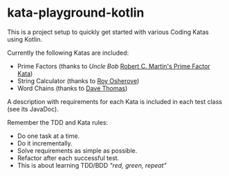 # kata-playground-kotlin
This is a project setup to quickly get started with various Coding Katas using Kotlin.

Currently the following Katas are included:

* Prime Factors (thanks to _Uncle Bob_ [Robert C. Martin's Prime Factor Kata](http://butunclebob.com/ArticleS.UncleBob.ThePrimeFactorsKata))
* String Calculator (thanks to [Roy Osherove](http://osherove.com/tdd-kata-1/))
* Word Chains (thanks to [Dave Thomas](http://codekata.com/kata/kata19-word-chains/))

A description with requirements for each Kata is included in each test class (see its JavaDoc).

Remember the TDD and Kata rules:
- Do one task at a time. 
- Do it incrementally. 
- Solve requirements as simple as possible.
- Refactor after each successful test.
- This is about learning TDD/BDD *"red, green, repeat"*
